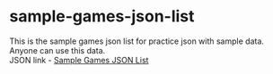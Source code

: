# sample-games-json-list
This is the sample games json list for practice json with sample data. Anyone can use this data.<br>
JSON link - [Sample Games JSON List](https://phe0nix.github.io/sample-games-json-list/)
